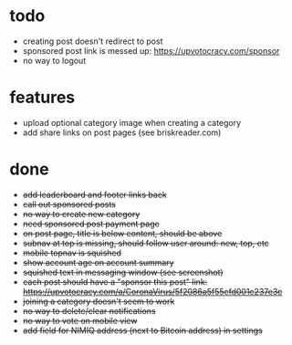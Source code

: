 # todo

- creating post doesn't redirect to post
- sponsored post link is messed up: https://upvotocracy.com/sponsor
- no way to logout

# features

- upload optional category image when creating a category
- add share links on post pages (see briskreader.com)

# done

- ~~add leaderboard and footer links back~~
- ~~call out sponsored posts~~
- ~~no way to create new category~~
- ~~need sponsored post payment page~~
- ~~on post page, title is below content, should be above~~
- ~~subnav at top is missing, should follow user around: new, top, etc~~
- ~~mobile topnav is squished~~
- ~~show account age on account summary~~
- ~~squished text in messaging window (see screenshot)~~
- ~~each post should have a "sponsor this post" link: https://upvotocracy.com/a/CoronaVirus/5f2086a5f55cfd001c237e3c~~
- ~~joining a category doesn't seem to work~~
- ~~no way to delete/clear notifications~~
- ~~no way to vote on mobile view~~
- ~~add field for NIMIQ address (next to Bitcoin address) in settings~~
